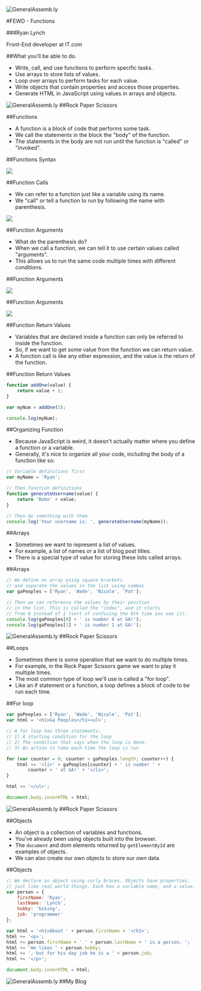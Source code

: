 ![GeneralAssemb.ly](../../img/icons/FEWD_Logo.png)

#FEWD - Functions

###Ryan Lynch

Front-End developer at IT.com


##What you'll be able to do.

* Write, call, and use functions to perform specific tasks.
* Use arrays to store lists of values.
* Loop over arrays to perform tasks for each value.
* Write objects that contain properties and access those properties.
* Generate HTML in JavaScript using values in arrays and objects.



![GeneralAssemb.ly](../../img/icons/code_along.png)
##Rock Paper Scissors



##Functions

* A function is a block of code that performs some task.
* We call the statements in the block the "body" of the function.
* The statements in the body are not run until the function is "called" or "invoked".

##Functions Syntax

![](../../img/unit_2/functions_syntax.png)


##Function Calls

* We can refer to a function just like a variable using its name.
* We "call" or tell a function to run by following the name with parenthesis.

![](../../img/unit_2/function_calls.png)


##Function Arguments

* What do the parenthesis do?
* When we call a function, we can tell it to use certain values called "arguments".
* This allows us to run the same code multiple times with different conditions.


##Function Arguments

![](../../img/unit_2/argument_syntax.png)


##Function Arguments

![](../../img/unit_2/function_call_argument.png)


##Function Return Values

* Variables that are declared inside a function can only be referred to inside the function.
* So, if we want to get some value from the function we can return value.
* A function call is like any other expression, and the value is the return of the function.


##Function Return Values

```javascript
function addOne(value) {
	return value + 1;
}

var myNum = addOne(1);

console.log(myNum);
```


##Organizing Function 

* Because JavaScript is weird, it doesn't actually matter where you define a function or a variable.
* Generally, it's nice to organize all your code, including the body of a function like so:

```javascript
// Variable definitions first
var myName = 'Ryan';

// Then function definitions
function generateUsername(value) {
	return 'Robo' + value;
}

// Then do something with them
console.log('Your username is: ', generateUsername(myName));
```



##Arrays

* Sometimes we want to represent a list of values.
* For example, a list of names or a list of blog post titles.
* There is a special type of value for storing these lists called arrays.


##Arrays

```javascript
// We define an array using square brackets
// and separate the values in the list using commas
var gaPeoples = ['Ryan', 'Wade', 'Nicole', 'Pat'];

// Then we can reference the values by their position
// in the list. This is called the "index", and it starts
// from 0 instead of 1 (sort of confusing the 0th time you see it).
console.log(gaPeoples[0] + ' is number 0 at GA!');
console.log(gaPeoples[1] + ' is number 1 at GA!');
```


![GeneralAssemb.ly](../../img/icons/code_along.png)
##Rock Paper Scissors



##Loops

* Sometimes there is some operation that we want to do multiple times.
* For example, in the Rock Paper Scissors game we want to play it multiple times.
* The most common type of loop we'll use is called a "for loop".
* Like an if statement or a function, a loop defines a block of code to be run each time.


##For loop

```javascript
var gaPeoples = ['Ryan', 'Wade', 'Nicole', 'Pat'];
var html = '<h1>Ga Peoples</h1><ul>';

// A for loop has three statements:
// 1) A starting condition for the loop
// 2) The condition that says when the loop is done.
// 3) An action to take each time the loop is run

for (var counter = 0; counter < gaPeoples.length; counter++) {
	html += '<li>' + gaPeoples[counter] + ' is number ' + 
		counter + ' at GA!' + '</li>';
}

html += '</ul>';

document.body.innerHTML = html;
```



![GeneralAssemb.ly](../../img/icons/code_along.png)
##Rock Paper Scissors



##Objects

* An object is a collection of variables and functions.
* You've already been using objects built into the browser.
* The `document` and dom elements returned by `getElementById` are examples of objects.
* We can also create our own objects to store our own data.


##Objects

```javascript
// We declare an object using curly braces. Objects have properties, 
// just like real world things. Each has a variable name, and a value.
var person = {
	firstName: 'Ryan', 
	lastName: 'Lynch',
	hobby: 'biking',
	job: 'programmer'
};

var html = '<h1>About ' + person.firstName + '</h1>';
html += '<p>';
html += person.firstName + ' ' + person.lastName + ' is a person. ';
html += 'He likes ' + person.hobby;
html += ', but for his day job he is a ' + person.job;
html += '</p>';

document.body.innerHTML = html;
```



![GeneralAssemb.ly](../../img/icons/exercise_icon_md.png)
##My Blog
